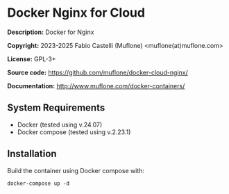 Docker Nginx for Cloud
======================
**Description:** Docker for Nginx

**Copyright:** 2023-2025 Fabio Castelli (Muflone) <muflone(at)muflone.com>

**License:** GPL-3+

**Source code:** https://github.com/muflone/docker-cloud-nginx/

**Documentation:** http://www.muflone.com/docker-containers/

System Requirements
-------------------

* Docker (tested using v.24.07)
* Docker compose (tested using v.2.23.1)

Installation
------------

Build the container using Docker compose with:

    docker-compose up -d

